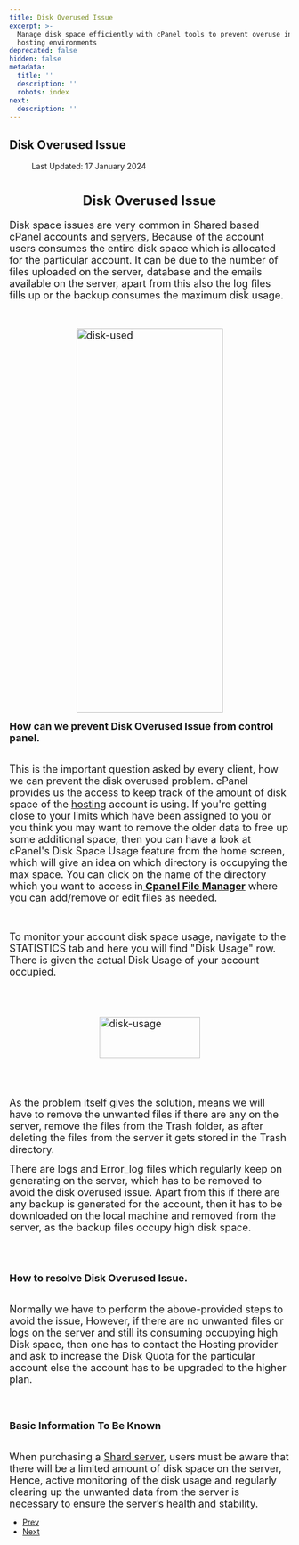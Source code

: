 ```yaml
---
title: Disk Overused Issue
excerpt: >-
  Manage disk space efficiently with cPanel tools to prevent overuse in shared
  hosting environments
deprecated: false
hidden: false
metadata:
  title: ''
  description: ''
  robots: index
next:
  description: ''
---
```

<div class="page-header">
<h2 itemprop="headline">
Disk Overused Issue </h2>
</div>
<dl class="article-info muted">
<dt class="article-info-term">
</dt>
<dd class="modified">
<span class="icon-calendar" aria-hidden="true"></span>
<time datetime="2024-01-17T05:02:56+00:00" itemprop="dateModified">
Last Updated: 17 January 2024 </time>
</dd>
</dl>
<div itemprop="articleBody">
<h1 style="text-align: center;"><strong><span style="font-size: x-large;">Disk Overused Issue</span></strong></h1>
<p dir="ltr"><span style="font-size: large;">Disk space issues are very common in Shared based cPanel accounts and <a href="https://www.hostingraja.in/server/dedicated-servers/" target="_blank" rel="noopener noreferrer">servers</a>, Because of the account users consumes the entire disk space which is allocated for the particular account. It can be due to the number of files uploaded on the server, database and the emails available on the server, apart from this also the log files fills up or the backup consumes the maximum disk usage.</span></p>
<span style="font-size: large;"><br/></span>
<p dir="ltr"><span style="font-size: large;"><img style="display: block; margin-left: auto; margin-right: auto;" title="disk-used" src="https://image.hostingraja.in/images/disk-used.png" alt="disk-used" width="263" height="690" border="0" /></span></p>
<p dir="ltr"><strong><span style="font-size: large;">How can we prevent Disk Overused Issue from control panel.</span></strong></p>
<p dir="ltr"><span style="font-size: large;"><br/>This is the important question asked by every client, how we can prevent the disk overused problem. cPanel provides us the access to keep track of the amount of disk space of the <a href="https://www.hostingraja.in/" target="_blank" rel="noopener noreferrer">hosting</a> account is using. If you're getting close to your limits which have been assigned to you or you think you may want to remove the older data to free up some additional space, then you can have a look at cPanel's Disk Space Usage feature from the home screen, which will give an idea on which directory is occupying the max space. You can click on the name of the directory which you want to access in<a href="/cpanel-article/cpanel-file-manager-how-to-move-a-file-to-a-folder"><b> Cpanel File Manager</b></a> where you can add/remove or edit files as needed.</span></p>
<span style="font-size: large;"><br/></span>
<p dir="ltr"><span style="font-size: large;">To monitor your account disk space usage, navigate to the STATISTICS tab and here you will find "Disk Usage" row. There is given the actual Disk Usage of your account occupied.</span></p>
<span style="font-size: large;"><br/><br/></span>
<p dir="ltr"><span style="font-size: large;"><img style="display: block; margin-left: auto; margin-right: auto;" title="disk-usage" src="https://image.hostingraja.in/images/disk-usage.png" alt="disk-usage" width="181" height="74" border="0" /></span></p>
<span style="font-size: large;"><br/><br/></span>
<p dir="ltr"><span style="font-size: large;">As the problem itself gives the solution, means we will have to remove the unwanted files if there are any on the server, remove the files from the Trash folder, as after deleting the files from the server it gets stored in the Trash directory.</span></p>
<p dir="ltr"><span style="font-size: large;">There are logs and Error_log files which regularly keep on generating on the server, which has to be removed to avoid the disk overused issue. Apart from this if there are any backup is generated for the account, then it has to be downloaded on the local machine and removed from the server, as the backup files occupy high disk space.</span></p>
<span style="font-size: large;"><br/><br/></span>
<p dir="ltr"><strong><span style="font-size: large;">How to resolve Disk Overused Issue.</span></strong></p>
<p dir="ltr"><span style="font-size: large;"><br/>Normally we have to perform the above-provided steps to avoid the issue, However, if there are no unwanted files or logs on the server and still its consuming occupying high Disk space, then one has to contact the Hosting provider and ask to increase the Disk Quota for the particular account else the account has to be upgraded to the higher plan.</span></p>
<br/><br/>
<p dir="ltr"><strong><span style="font-size: large;">Basic Information To Be Known</span></strong></p>
<p dir="ltr"><span style="font-size: large;"><br/>When purchasing a <a href="https://www.hostingraja.in/">Shard server</a>, users must be aware that there will be a limited amount of disk space on the server, Hence, active monitoring of the disk usage and regularly clearing up the unwanted data from the server is necessary to ensure the server’s health and stability.</span></p>
<div><span style="font-size: large;"> </span></div> </div>
<ul class="pager pagenav">
<li class="previous">
<a class="hasTooltip" title="How To Set up a Database using the MySQL Database Wizard?" aria-label="Previous article: How To Set up a Database using the MySQL Database Wizard?" href="/docs/how-to-set-up-a-database-using-the-mysql-database-wizard" rel="prev">
<span class="icon-chevron-left" aria-hidden="true"></span> <span aria-hidden="true">Prev</span> </a>
</li>
<li class="next">
<a class="hasTooltip" title="How to remove .php, .html, extensions using .htaccess." aria-label="Next article: How to remove .php, .html, extensions using .htaccess." href="/docs/how-to-remove-php-html-extensions-using-htaccess" rel="next">
<span aria-hidden="true">Next</span> <span class="icon-chevron-right" aria-hidden="true"></span> </a>
</li>
</ul>
</div>
